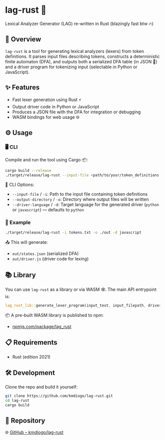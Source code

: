 # lag-rust 🦀  
Lexical Analyzer Generator (LAG) re-written in Rust (blazingly fast btw 🔥)

## 📘 Overview  
`lag-rust` is a tool for generating lexical analyzers (lexers) from token definitions. 
It parses input files describing tokens, constructs a deterministic finite automaton (DFA), and outputs both a serialized DFA table (in JSON 📄) and a driver program for tokenizing input (selectable in Python or JavaScript).

## ✨ Features  
- Fast lexer generation using Rust ⚡  
- Output driver code in Python or JavaScript
- Produces a JSON file with the DFA for integration or debugging 
- WASM bindings for web usage 🌐  

## ⚙️ Usage  

### 🖥️ CLI  
Compile and run the tool using Cargo 📦:  
```bash
cargo build --release  
./target/release/lag-rust --input-file <path/to/your/token_definitions.txt> --output-directory <output/dir> --driver-language <python|javascript>
```

🔧 CLI Options:
- `--input-file` / `-i`: Path to the input file containing token definitions  
- `--output-directory` / `-o`: Directory where output files will be written  
- `--driver-language` / `-d`: Target language for the generated driver (`python` or `javascript`) — defaults to `python`

### 📌 Example  
```bash
./target/release/lag-rust -i tokens.txt -o ./out -d javascript
```

📤 This will generate:  
- `out/states.json` (serialized DFA)  
- `out/driver.js` (driver code for lexing)  

## 📚 Library  
You can use `lag-rust` as a library or via WASM 🕸️. The main API entrypoint is:  
```rust
lag_rust_lib::generate_lexer_program(input_text, input_filepath, driver_language)
```

📦 A pre-built WASM library is published to npm:
- [npmjs.com/package/lag_rust](https://www.npmjs.com/package/lag_rust  )

## 📋 Requirements  
- Rust (edition 2021)

## 🛠️ Development  
Clone the repo and build it yourself:  
```bash
git clone https://github.com/kmdiogo/lag-rust.git  
cd lag-rust  
cargo build
```

## 🔗 Repository  
🌐 [GitHub – kmdiogo/lag-rust](https://github.com/kmdiogo/lag-rust)
